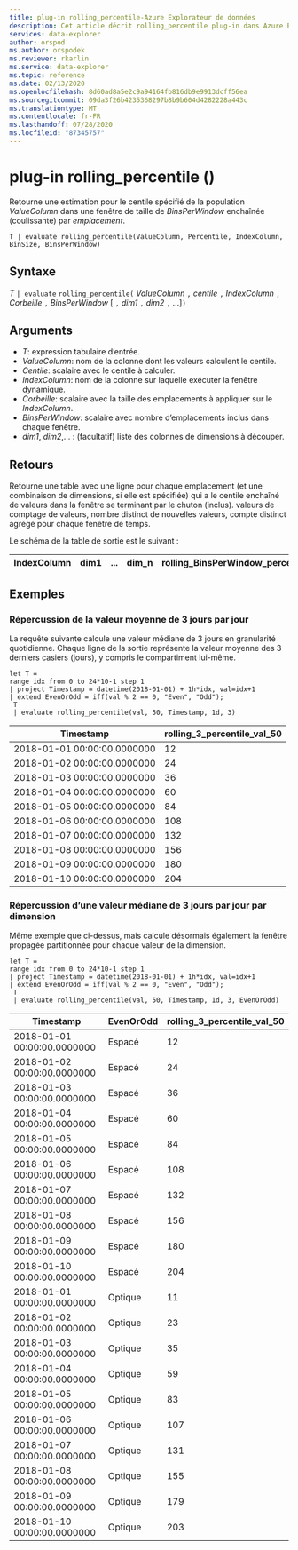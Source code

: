 ```yaml
---
title: plug-in rolling_percentile-Azure Explorateur de données
description: Cet article décrit rolling_percentile plug-in dans Azure Explorateur de données.
services: data-explorer
author: orspod
ms.author: orspodek
ms.reviewer: rkarlin
ms.service: data-explorer
ms.topic: reference
ms.date: 02/13/2020
ms.openlocfilehash: 8d60ad8a5e2c9a94164fb816db9e9913dcff56ea
ms.sourcegitcommit: 09da3f26b4235368297b8b9b604d4282228a443c
ms.translationtype: MT
ms.contentlocale: fr-FR
ms.lasthandoff: 07/28/2020
ms.locfileid: "87345757"
---
```

# <a name="rolling_percentile-plugin"></a>plug-in rolling_percentile ()

Retourne une estimation pour le centile spécifié de la population *ValueColumn* dans une fenêtre de taille de *BinsPerWindow* enchaînée (coulissante) par *emplacement*.

```kusto
T | evaluate rolling_percentile(ValueColumn, Percentile, IndexColumn, BinSize, BinsPerWindow)
```

## <a name="syntax"></a>Syntaxe

*T* `| evaluate` `rolling_percentile(` *ValueColumn* `,` *centile* `,` *IndexColumn* `,` *Corbeille* `,` *BinsPerWindow* [ `,` *dim1* `,` *dim2* `,` ...]`)`

## <a name="arguments"></a>Arguments

* *T*: expression tabulaire d’entrée.
* *ValueColumn*: nom de la colonne dont les valeurs calculent le centile. 
* *Centile*: scalaire avec le centile à calculer.
* *IndexColumn*: nom de la colonne sur laquelle exécuter la fenêtre dynamique.
* *Corbeille*: scalaire avec la taille des emplacements à appliquer sur le *IndexColumn*.
* *BinsPerWindow*: scalaire avec nombre d’emplacements inclus dans chaque fenêtre.
* *dim1*, *dim2*,... : (facultatif) liste des colonnes de dimensions à découper.

## <a name="returns"></a>Retours

Retourne une table avec une ligne pour chaque emplacement (et une combinaison de dimensions, si elle est spécifiée) qui a le centile enchaîné de valeurs dans la fenêtre se terminant par le chuton (inclus). valeurs de comptage de valeurs, nombre distinct de nouvelles valeurs, compte distinct agrégé pour chaque fenêtre de temps.

Le schéma de la table de sortie est le suivant :


|IndexColumn|dim1|...|dim_n|rolling_BinsPerWindow_percentile_ValueColumn_Pct
|---|---|---|---|---|


## <a name="examples"></a>Exemples

### <a name="rolling-3-day-median-value-per-day"></a>Répercussion de la valeur moyenne de 3 jours par jour 

La requête suivante calcule une valeur médiane de 3 jours en granularité quotidienne. Chaque ligne de la sortie représente la valeur moyenne des 3 derniers casiers (jours), y compris le compartiment lui-même.

<!-- csl: https://help.kusto.windows.net:443/Samples -->
```kusto
let T = 
range idx from 0 to 24*10-1 step 1
| project Timestamp = datetime(2018-01-01) + 1h*idx, val=idx+1
| extend EvenOrOdd = iff(val % 2 == 0, "Even", "Odd");
 T  
 | evaluate rolling_percentile(val, 50, Timestamp, 1d, 3)
```

|Timestamp|rolling_3_percentile_val_50|
|---|---|
|2018-01-01 00:00:00.0000000|   12|
|2018-01-02 00:00:00.0000000|   24|
|2018-01-03 00:00:00.0000000|   36|
|2018-01-04 00:00:00.0000000|   60|
|2018-01-05 00:00:00.0000000|   84|
|2018-01-06 00:00:00.0000000|   108|
|2018-01-07 00:00:00.0000000|   132|
|2018-01-08 00:00:00.0000000|   156|
|2018-01-09 00:00:00.0000000|   180|
|2018-01-10 00:00:00.0000000|   204|

### <a name="rolling-3-day-median-value-per-day-by-dimension"></a>Répercussion d’une valeur médiane de 3 jours par jour par dimension

Même exemple que ci-dessus, mais calcule désormais également la fenêtre propagée partitionnée pour chaque valeur de la dimension.

<!-- csl: https://help.kusto.windows.net:443/Samples -->
```kusto
let T = 
range idx from 0 to 24*10-1 step 1
| project Timestamp = datetime(2018-01-01) + 1h*idx, val=idx+1
| extend EvenOrOdd = iff(val % 2 == 0, "Even", "Odd");
 T  
 | evaluate rolling_percentile(val, 50, Timestamp, 1d, 3, EvenOrOdd)
```

|Timestamp| EvenOrOdd|  rolling_3_percentile_val_50|
|---|---|---|
|2018-01-01 00:00:00.0000000|   Espacé|   12|
|2018-01-02 00:00:00.0000000|   Espacé|   24|
|2018-01-03 00:00:00.0000000|   Espacé|   36|
|2018-01-04 00:00:00.0000000|   Espacé|   60|
|2018-01-05 00:00:00.0000000|   Espacé|   84|
|2018-01-06 00:00:00.0000000|   Espacé|   108|
|2018-01-07 00:00:00.0000000|   Espacé|   132|
|2018-01-08 00:00:00.0000000|   Espacé|   156|
|2018-01-09 00:00:00.0000000|   Espacé|   180|
|2018-01-10 00:00:00.0000000|   Espacé|   204|
|2018-01-01 00:00:00.0000000|   Optique|    11|
|2018-01-02 00:00:00.0000000|   Optique|    23|
|2018-01-03 00:00:00.0000000|   Optique|    35|
|2018-01-04 00:00:00.0000000|   Optique|    59|
|2018-01-05 00:00:00.0000000|   Optique|    83|
|2018-01-06 00:00:00.0000000|   Optique|    107|
|2018-01-07 00:00:00.0000000|   Optique|    131|
|2018-01-08 00:00:00.0000000|   Optique|    155|
|2018-01-09 00:00:00.0000000|   Optique|    179|
|2018-01-10 00:00:00.0000000|   Optique|    203|
